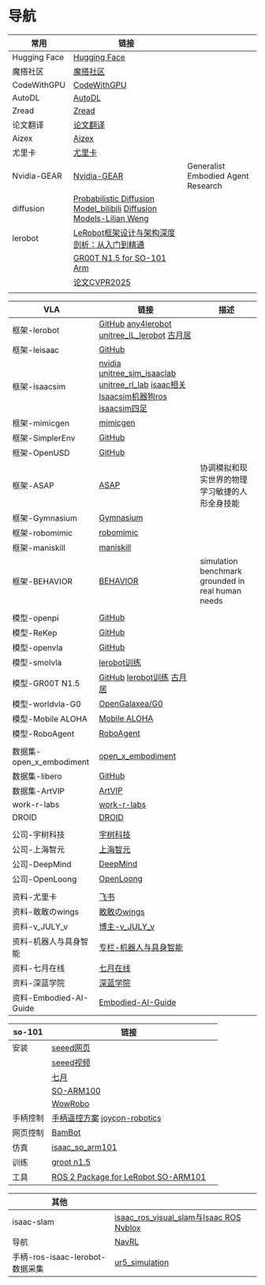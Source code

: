 # 导航

| 常用         | 链接                                                         |                                    |
| ------------ | ------------------------------------------------------------ | ---------------------------------- |
| Hugging Face | [Hugging Face](https://huggingface.co/)                      |                                    |
| 魔搭社区     | [魔搭社区](https://modelscope.cn/my/overview)                |                                    |
| CodeWithGPU  | [CodeWithGPU](https://www.codewithgpu.com/image)             |                                    |
| AutoDL       | [AutoDL](https://www.autodl.com/machine/list)                |                                    |
| Zread        | [Zread](https://zread.ai/)                                   |                                    |
| 论文翻译     | [论文翻译](https://www.julyedu.com/#exercise-container)      |                                    |
| Aizex        | [Aizex](https://aizex.net/plusPool)                          |                                    |
| 尤里卡       | [尤里卡](https://dcntch0yoc4t.feishu.cn/next/messenger)      |                                    |
| Nvidia-GEAR  | [Nvidia-GEAR](https://research.nvidia.com/labs/gear/)        | Generalist Embodied Agent Research |
| diffusion    | [Probabilistic Diffusion Model_bilibili](https://www.bilibili.com/video/BV1b541197HX/?vd_source=d91bffd2a7a6acff9ff536f2f1332429)   [Diffusion Models-Lilian Weng](https://lilianweng.github.io/posts/2021-07-11-diffusion-models/) |                                    |
| lerobot      | [LeRobot框架设计与架构深度剖析：从入门到精通](https://www.guyuehome.com/detail?id=1938233439339741186) |                                    |
|              | [GR00T N1.5 for SO-101 Arm](https://huggingface.co/blog/nvidia/gr00t-n1-5-so101-tuning) |                                    |
|              | [论文CVPR2025](https://www.bilibili.com/video/BV1xHXsYnE68?spm_id_from=333.788.player.player_end_recommend_autoplay&vd_source=d91bffd2a7a6acff9ff536f2f1332429) |                                    |
|              |                                                              |                                    |



| VLA                      | 链接                                                         | 描述                                              |
| ------------------------ | ------------------------------------------------------------ | ------------------------------------------------- |
| 框架-lerobot             | [GitHub](https://github.com/huggingface/lerobot)   [any4lerobot](https://github.com/Tavish9/any4lerobot)   [unitree_IL_lerobot](https://github.com/unitreerobotics/unitree_IL_lerobot)   [古月居](https://www.guyuehome.com/detail?id=1938233439339741186) |                                                   |
| 框架-leisaac             | [GitHub](https://github.com/LightwheelAI/leisaac/tree/main)  |                                                   |
| 框架-isaacsim            | [nvidia](https://github.com/Lifelong-Robot-Learning/LIBERO)   [unitree_sim_isaaclab](https://github.com/unitreerobotics/unitree_sim_isaaclab/tree/main)   [unitree_rl_lab](https://github.com/unitreerobotics/unitree_rl_lab)   [isaac相关](https://www.bilibili.com/video/BV18J3FzfEL6/?spm_id_from=333.337.search-card.all.click&vd_source=d91bffd2a7a6acff9ff536f2f1332429)   [Isaacsim机器狗ros](https://www.bilibili.com/video/BV1HsSiYNEvZ/?spm_id_from=333.337.search-card.all.click&vd_source=d91bffd2a7a6acff9ff536f2f1332429)   [isaacsim四足](https://www.bilibili.com/video/BV1WQJ8zZEaV?spm_id_from=333.788.videopod.sections&vd_source=d91bffd2a7a6acff9ff536f2f1332429) |                                                   |
| 框架-mimicgen            | [mimicgen](https://github.com/NVlabs/mimicgen)               |                                                   |
| 框架-SimplerEnv          | [GitHub](https://github.com/simpler-env/SimplerEnv?tab=readme-ov-file) |                                                   |
| 框架-OpenUSD             | [GitHub](https://github.com/PixarAnimationStudios/OpenUSD)   |                                                   |
| 框架-ASAP                | [ASAP](https://github.com/LeCAR-Lab/ASAP)                    | 协调模拟和现实世界的物理学习敏捷的人形全身技能    |
| 框架-Gymnasium           | [Gymnasium](https://github.com/Farama-Foundation/Gymnasium)  |                                                   |
| 框架-robomimic           | [robomimic](https://robomimic.github.io/)                    |                                                   |
| 框架-maniskill           | [maniskill](https://www.maniskill.ai/)                       |                                                   |
| 框架-BEHAVIOR            | [BEHAVIOR](https://behavior.stanford.edu/index.html)         | simulation benchmark grounded in real human needs |
|                          |                                                              |                                                   |
| 模型-openpi              | [GitHub](https://github.com/Physical-Intelligence/openpi)    |                                                   |
| 模型-ReKep               | [GitHub](https://github.com/huangwl18/ReKep)                 |                                                   |
| 模型-openvla             | [GitHub](https://github.com/openvla/openvla)                 |                                                   |
| 模型-smolvla             | [lerobot训练](https://huggingface.co/blog/smolvla)           |                                                   |
| 模型-GR00T N1.5          | [GitHub](https://github.com/NVIDIA/Isaac-GR00T)  [lerobot训练](https://huggingface.co/blog/nvidia/gr00t-n1-5-so101-tuning)   [古月居](https://www.guyuehome.com/detail?id=1943901579843272705) |                                                   |
| 模型-worldvla-G0         | [OpenGalaxea/G0](https://github.com/OpenGalaxea/G0/tree/main) |                                                   |
| 模型-Mobile ALOHA        | [Mobile ALOHA](https://mobile-aloha.github.io/cn.html)       |                                                   |
| 模型-RoboAgent           | [RoboAgent](https://robopen.github.io/)                      |                                                   |
|                          |                                                              |                                                   |
| 数据集-open_x_embodiment | [open_x_embodiment](https://github.com/google-deepmind/open_x_embodiment) |                                                   |
| 数据集-libero            | [GitHub](https://github.com/Lifelong-Robot-Learning/LIBERO)  |                                                   |
| 数据集-ArtVIP            | [ArtVIP](https://huggingface.co/datasets/x-humanoid-robomind/ArtVIP/tree/main) |                                                   |
| work-r-labs              | [work-r-labs](https://github.com/work-r-labs/robots)         |                                                   |
| DROID                    | [DROID](https://droid-dataset.github.io/)                    |                                                   |
|                          |                                                              |                                                   |
| 公司-宇树科技            | [宇树科技](https://www.unitree.com/cn)                       |                                                   |
| 公司-上海智元            | [上海智元](https://www.zhiyuan-robot.com/)                   |                                                   |
| 公司-DeepMind            | [DeepMind](https://deepmind.google/discover/blog/)           |                                                   |
| 公司-OpenLoong           | [OpenLoong](https://www.openloong.org.cn/cn)                 |                                                   |
|                          |                                                              |                                                   |
| 资料-尤里卡              | [飞书](https://dcntch0yoc4t.feishu.cn/next/messenger)        |                                                   |
| 资料-敢敢のwings         | [敢敢のwings](https://www.guyuehome.com/userDetail?id=1824721785539334146) |                                                   |
| 资料-v_JULY_v            | [博主-v_JULY_v](https://blog.csdn.net/v_JULY_v?type=blog)    |                                                   |
| 资料-机器人与具身智能    | [专栏-机器人与具身智能](https://blog.csdn.net/2506_90492529/category_12978237.html) |                                                   |
| 资料-七月在线            | [七月在线](https://www.julyedu.com/)                         |                                                   |
| 资料-深蓝学院            | [深蓝学院](https://www.shenlanxueyuan.com/)                  |                                                   |
| 资料-Embodied-AI-Guide   | [Embodied-AI-Guide](https://github.com/TianxingChen/Embodied-AI-Guide) |                                                   |



| so-101   | 链接                                                         |      |
| -------- | ------------------------------------------------------------ | ---- |
| 安装     | [seeed网页](https://wiki.seeedstudio.com/cn/lerobot_so100m_new/#数据集制作采集) |      |
|          | [seeed视频](https://www.bilibili.com/video/BV1NybhzREop?spm_id_from=333.788.videopod.sections&vd_source=d91bffd2a7a6acff9ff536f2f1332429) |      |
|          | [七月](https://blog.csdn.net/v_JULY_v/article/details/139692392) |      |
|          | [SO-ARM100](https://blog.csdn.net/Only_Wolfy/article/details/148438626) |      |
|          | [WowRobo](https://wiki.wowrobo.com/zh/home)                  |      |
| 手柄控制 | [手柄遥控方案](https://www.bilibili.com/video/BV1xRc6eHEvL?spm_id_from=333.788.videopod.sections&vd_source=d91bffd2a7a6acff9ff536f2f1332429)   [joycon-robotics](https://github.com/box2ai-robotics/joycon-robotics) |      |
| 网页控制 | [BamBot](https://bambot.org/)                                |      |
| 仿真     | [isaac_so_arm101](https://github.com/MuammerBay/isaac_so_arm101) |      |
| 训练     | [groot n1.5](https://zhuanlan.zhihu.com/p/1938339457687356969) |      |
| 工具     | [ROS 2 Package for LeRobot SO-ARM101](https://github.com/Pavankv92/lerobot_ws) |      |



| 其他                            |                                                              |      |
| ------------------------------- | ------------------------------------------------------------ | ---- |
| isaac-slam                      | [isaac_ros_visual_slam与Isaac ROS Nvblox](https://www.bilibili.com/video/BV14jBRYNE93/?spm_id_from=333.337.search-card.all.click&vd_source=d91bffd2a7a6acff9ff536f2f1332429) |      |
| 导航                            | [NavRL](https://github.com/Zhefan-Xu/NavRL)                  |      |
| 手柄-ros-isaac-lerobot-数据采集 | [ur5_simulation](https://www.youtube.com/watch?v=eO5wMzw9LeQ) |      |
